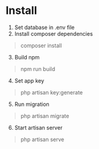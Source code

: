 # Install

1) Set database in .env file
2) Install composer dependencies
> composer install
3) Build npm
> npm run build
4) Set app key
> php artisan key:generate
5) Run migration
> php artisan migrate
6) Start artisan server
> php artisan serve
